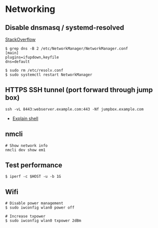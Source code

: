 # Networking

## Disable dnsmasq / systemd-resolved

[StackOverflow](https://askubuntu.com/a/907249)

```
$ grep dns -B 2 /etc/NetworkManager/NetworkManager.conf 
[main]
plugins=ifupdown,keyfile
dns=default

$ sudo rm /etc/resolv.conf
$ sudo systemctl restart NetworkManager
```

## HTTPS SSH tunnel (port forward through jump box)

```
ssh -vL 8443:webserver.example.com:443 -Nf jumpbox.example.com
```
* [Explain shell](https://explainshell.com/explain?cmd=ssh++-vL+8443%3Awebserver.example.com%3A443+-Nf+jumpbox.example.com)

## nmcli

```
# Show network info
nmcli dev show em1
```

## Test performance
```
$ iperf -c $HOST -u -b 1G
```

## Wifi
```
# Disable power management
$ sudo iwconfig wlan0 power off

# Increase txpower
$ sudo iwconfig wlan0 txpower 2dBm
```
